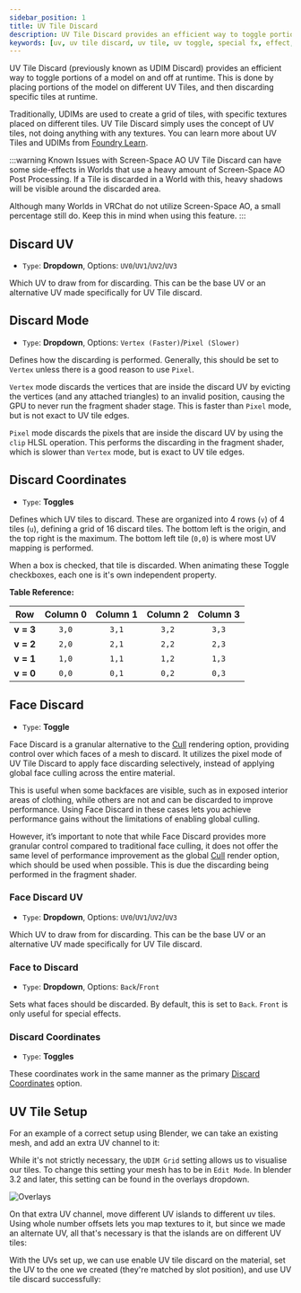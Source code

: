 ```yaml
---
sidebar_position: 1
title: UV Tile Discard
description: UV Tile Discard provides an efficient way to toggle portions of a model on and off at runtime by placing portions of the Model on different UV Tiles.
keywords: [uv, uv tile discard, uv tile, uv toggle, special fx, effect, poiyomi, shader]
---
```


UV Tile Discard (previously known as UDIM Discard) provides an efficient way to toggle portions of a model on and off at runtime. This is done by placing portions of the model on different UV Tiles, and then discarding specific tiles at runtime.

Traditionally, UDIMs are used to create a grid of tiles, with specific textures placed on different tiles. UV Tile Discard simply uses the concept of UV tiles, not doing anything with any textures. You can learn more about UV Tiles and UDIMs from [Foundry Learn](https://learn.foundry.com/modo/901/content/help/pages/uving/udim_workflow.html).

:::warning Known Issues with Screen-Space AO
UV Tile Discard can have some side-effects in Worlds that use a heavy amount of Screen-Space AO Post Processing. If a Tile is discarded in a World with this, heavy shadows will be visible around the discarded area.

Although many Worlds in VRChat do not utilize Screen-Space AO, a small percentage still do. Keep this in mind when using this feature.
:::

## Discard UV

- `Type`: <PropertyIcon name="dropdown" />**Dropdown**, Options: `UV0`/`UV1`/`UV2`/`UV3`

Which UV to draw from for discarding. This can be the base UV or an alternative UV made specifically for UV Tile discard.

## Discard Mode

- `Type`: <PropertyIcon name="dropdown" />**Dropdown**, Options: `Vertex (Faster)`/`Pixel (Slower)`

Defines how the discarding is performed. Generally, this should be set to `Vertex` unless there is a good reason to use `Pixel`.

`Vertex` mode discards the vertices that are inside the discard UV by evicting the vertices (and any attached triangles) to an invalid position, causing the GPU to never run the fragment shader stage. This is faster than `Pixel` mode, but is not exact to UV tile edges.

`Pixel` mode discards the pixels that are inside the discard UV by using the `clip` HLSL operation. This performs the discarding in the fragment shader, which is slower than `Vertex` mode, but is exact to UV tile edges.

## Discard Coordinates

- `Type`: <PropertyIcon name="toggle" />**Toggles**

Defines which UV tiles to discard. These are organized into 4 rows (`v`) of 4 tiles (`u`), defining a grid of 16 discard tiles. The bottom left is the origin, and the top right is the maximum. The bottom left tile (`0,0`) is where most UV mapping is performed.

When a box is checked, that tile is discarded. When animating these Toggle checkboxes, each one is it's own independent property.

**Table Reference:**

| Row | Column 0 | Column 1 | Column 2 | Column 3 |
| :---: | :---: | :---: | :---: | :---: |
| **v = 3** | `3,0` | `3,1` | `3,2` | `3,3` |
| **v = 2** | `2,0` | `2,1` | `2,2` | `2,3` |
| **v = 1** | `1,0` | `1,1` | `1,2` | `1,3` |
| **v = 0** | `0,0` | `0,1` | `0,2` | `0,3` |

## Face Discard

- `Type`: <PropertyIcon name="toggle" />**Toggle**

Face Discard is a granular alternative to the [Cull](/docs/rendering/rendering.md#cull) rendering option, providing control over which faces of a mesh to discard. It utilizes the pixel mode of UV Tile Discard to apply face discarding selectively, instead of applying global face culling across the entire material.

This is useful when some backfaces are visible, such as in exposed interior areas of clothing, while others are not and can be discarded to improve performance. Using Face Discard in these cases lets you achieve performance gains without the limitations of enabling global culling.

However, it’s important to note that while Face Discard provides more granular control compared to traditional face culling, it does not offer the same level of performance improvement as the global [Cull](/docs/rendering/rendering.md#cull) render option, which should be used when possible. This is due the discarding being performed in the fragment shader.

### Face Discard UV

- `Type`: <PropertyIcon name="dropdown" />**Dropdown**, Options: `UV0`/`UV1`/`UV2`/`UV3`

Which UV to draw from for discarding. This can be the base UV or an alternative UV made specifically for UV Tile discard.

### Face to Discard

- `Type`: <PropertyIcon name="dropdown" />**Dropdown**, Options: `Back`/`Front`

Sets what faces should be discarded. By default, this is set to `Back`. `Front` is only useful for special effects.

### Discard Coordinates

- `Type`: <PropertyIcon name="toggle" />**Toggles**

These coordinates work in the same manner as the primary [Discard Coordinates](#discard-coordinates) option.

## UV Tile Setup

For an example of a correct setup using Blender, we can take an existing mesh, and add an extra UV channel to it:

<PoiVideo url='/vid/special-fx/uv-tile-discard_setup_blender1.mp4'/>

While it's not strictly necessary, the `UDIM Grid` setting allows us to visualise our tiles. To change this setting your mesh has to be in `Edit Mode`. In blender 3.2 and later, this setting can be found in the overlays dropdown.

![Overlays](/img/special-fx/uv-tile-discard_overlays.png)

On that extra UV channel, move different UV islands to different uv tiles. Using whole number offsets lets you map textures to it, but since we made an alternate UV, all that's necessary is that the islands are on different UV tiles:

<PoiVideo url='/vid/special-fx/uv-tile-discard_setup_blender2.mp4'/>

With the UVs set up, we can use enable UV tile discard on the material, set the UV to the one we created (they're matched by slot position), and use UV tile discard successfully:

<PoiVideo url='/vid/special-fx/uv-tile-discard_setup_unity1.mp4'/>
